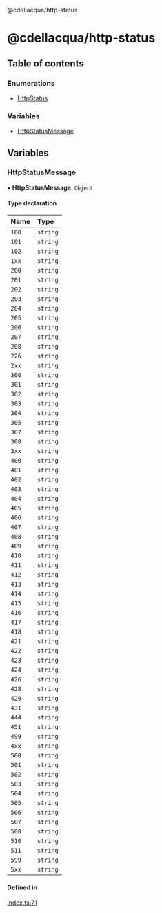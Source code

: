 @cdellacqua/http-status

# @cdellacqua/http-status

## Table of contents

### Enumerations

- [HttpStatus](enums/HttpStatus.md)

### Variables

- [HttpStatusMessage](README.md#httpstatusmessage)

## Variables

### HttpStatusMessage

• **HttpStatusMessage**: `Object`

#### Type declaration

| Name | Type |
| :------ | :------ |
| `100` | `string` |
| `101` | `string` |
| `102` | `string` |
| `1xx` | `string` |
| `200` | `string` |
| `201` | `string` |
| `202` | `string` |
| `203` | `string` |
| `204` | `string` |
| `205` | `string` |
| `206` | `string` |
| `207` | `string` |
| `208` | `string` |
| `226` | `string` |
| `2xx` | `string` |
| `300` | `string` |
| `301` | `string` |
| `302` | `string` |
| `303` | `string` |
| `304` | `string` |
| `305` | `string` |
| `307` | `string` |
| `308` | `string` |
| `3xx` | `string` |
| `400` | `string` |
| `401` | `string` |
| `402` | `string` |
| `403` | `string` |
| `404` | `string` |
| `405` | `string` |
| `406` | `string` |
| `407` | `string` |
| `408` | `string` |
| `409` | `string` |
| `410` | `string` |
| `411` | `string` |
| `412` | `string` |
| `413` | `string` |
| `414` | `string` |
| `415` | `string` |
| `416` | `string` |
| `417` | `string` |
| `418` | `string` |
| `421` | `string` |
| `422` | `string` |
| `423` | `string` |
| `424` | `string` |
| `426` | `string` |
| `428` | `string` |
| `429` | `string` |
| `431` | `string` |
| `444` | `string` |
| `451` | `string` |
| `499` | `string` |
| `4xx` | `string` |
| `500` | `string` |
| `501` | `string` |
| `502` | `string` |
| `503` | `string` |
| `504` | `string` |
| `505` | `string` |
| `506` | `string` |
| `507` | `string` |
| `508` | `string` |
| `510` | `string` |
| `511` | `string` |
| `599` | `string` |
| `5xx` | `string` |

#### Defined in

[index.ts:71](https://github.com/cdellacqua/http-status.js/blob/main/src/lib/index.ts#L71)
